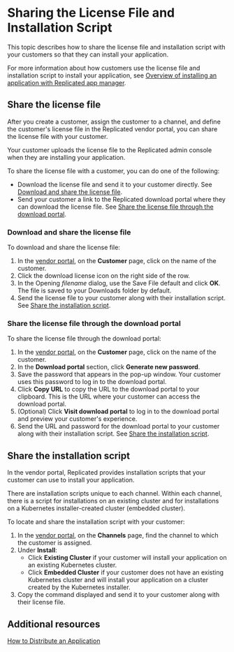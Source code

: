 # Sharing the License File and Installation Script

This topic describes how to share the license file and installation script with
your customers so that they can install your application.

For more information about how customers use the license file and installation
script to install your application,
see [Overview of installing an application with Replicated app manager](../enterprise/installing-overview).

## Share the license file

After you create a customer, assign the customer to a channel, and define the customer's
license file in the Replicated vendor portal, you can share the license file with your customer.

Your customer uploads the license file to the Replicated admin console when they
are installing your application.

To share the license file with a customer, you can do one of the following:
* Download the license file and send it to your customer directly. See
[Download and share the license file](#download-and-share-the-license-file).
* Send your customer a link to the Replicated download portal where they can download
the license file. See [Share the license file through the download portal](#share-the-license-file-through-the-download-portal).

### Download and share the license file

To download and share the license file:

1. In the [vendor portal](https://vendor.replicated.com), on the **Customer** page, click on the name of the customer.
1. Click the download license icon on the right side of the row.
1. In the Opening _filename_ dialog, use the Save File default and click **OK**.
    The file is saved to your Downloads folder by default.
1. Send the license file to your customer along with their installation script.
See [Share the installation script](#share-the-installation-script).

### Share the license file through the download portal

To share the license file through the download portal:

1. In the [vendor portal](https://vendor.replicated.com), on the **Customer** page, click on the name of the customer.
1. In the **Download portal** section, click **Generate new password**.
1. Save the password that appears in the pop-up window. Your customer uses
this password to log in to the download portal.
1. Click **Copy URL** to copy the URL to the download portal to your clipboard.
This is the URL where your customer can access the download portal.
1. (Optional) Click **Visit download portal** to log in to the download portal
and preview your customer's experience.
1. Send the URL and password for the download portal to your customer along with
their installation script. See [Share the installation script](#share-the-installation-script).

## Share the installation script

In the vendor portal, Replicated provides installation scripts that your customer
can use to install your application.

There are installation scripts unique to each channel. Within each channel, there
is a script for installations on an existing cluster and for installations
on a Kubernetes installer-created cluster (embedded cluster).

To locate and share the installation script with your customer:

1. In the [vendor portal](https://vendor.replicated.com), on the **Channels** page, find the channel to which the
customer is assigned.
1. Under **Install**:
   * Click **Existing Cluster** if your customer will install your application on
   an existing Kubernetes cluster.
   * Click **Embedded Cluster** if your customer does not have an existing Kubernetes
   cluster and will install your application on a cluster created by the Kubernetes
   installer.
1. Copy the command displayed and send it to your customer along with their
license file.

## Additional resources

[How to Distribute an Application](distributing-workflow)
